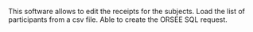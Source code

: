 This software allows to edit the receipts for the subjects.
Load the list of participants from a csv file.
Able to create the ORSEE SQL request.
